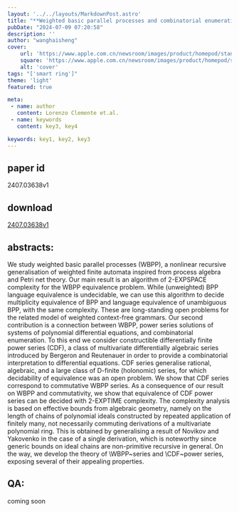 ```yaml
---
layout: '../../layouts/MarkdownPost.astro'
title: "**Weighted basic parallel processes and combinatorial enumeration**"
pubDate: "2024-07-09 07:20:58"
description: ''
author: "wanghaisheng"
cover:
    url: 'https://www.apple.com.cn/newsroom/images/product/homepod/standard/Apple-HomePod-hero-230118_big.jpg.large_2x.jpg'
    square: 'https://www.apple.com.cn/newsroom/images/product/homepod/standard/Apple-HomePod-hero-230118_big.jpg.large_2x.jpg'
    alt: 'cover'
tags: "['smart ring']" 
theme: 'light'
featured: true

meta:
 - name: author
   content: Lorenzo Clemente et.al.
 - name: keywords
   content: key3, key4

keywords: key1, key2, key3
---
```


## paper id
2407.03638v1
## download
[2407.03638v1](http://arxiv.org/abs/2407.03638v1)
## abstracts:
We study weighted basic parallel processes (WBPP), a nonlinear recursive generalisation of weighted finite automata inspired from process algebra and Petri net theory. Our main result is an algorithm of 2-EXPSPACE complexity for the WBPP equivalence problem. While (unweighted) BPP language equivalence is undecidable, we can use this algorithm to decide multiplicity equivalence of BPP and language equivalence of unambiguous BPP, with the same complexity. These are long-standing open problems for the related model of weighted context-free grammars. Our second contribution is a connection between WBPP, power series solutions of systems of polynomial differential equations, and combinatorial enumeration. To this end we consider constructible differentially finite power series (CDF), a class of multivariate differentially algebraic series introduced by Bergeron and Reutenauer in order to provide a combinatorial interpretation to differential equations. CDF series generalise rational, algebraic, and a large class of D-finite (holonomic) series, for which decidability of equivalence was an open problem. We show that CDF series correspond to commutative WBPP series. As a consequence of our result on WBPP and commutativity, we show that equivalence of CDF power series can be decided with 2-EXPTIME complexity. The complexity analysis is based on effective bounds from algebraic geometry, namely on the length of chains of polynomial ideals constructed by repeated application of finitely many, not necessarily commuting derivations of a multivariate polynomial ring. This is obtained by generalising a result of Novikov and Yakovenko in the case of a single derivation, which is noteworthy since generic bounds on ideal chains are non-primitive recursive in general. On the way, we develop the theory of \WBPP~series and \CDF~power series, exposing several of their appealing properties.
## QA:
coming soon
